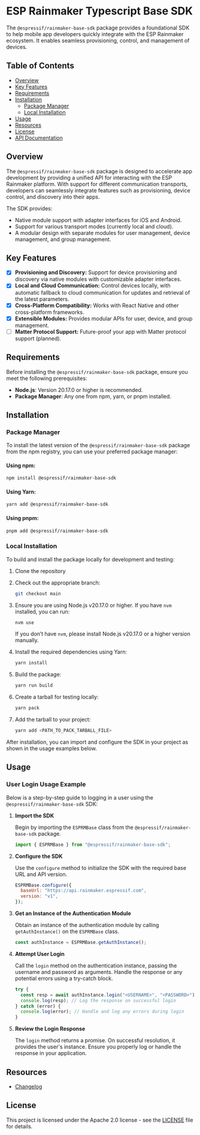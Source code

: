 # ESP Rainmaker Typescript Base SDK

The `@espressif/rainmaker-base-sdk` package provides a foundational SDK to help mobile app developers quickly integrate with the ESP Rainmaker ecosystem. It enables seamless provisioning, control, and management of devices.

## Table of Contents

- [Overview](#overview)
- [Key Features](#key-features)
- [Requirements](#requirements)
- [Installation](#installation)
  - [Package Manager](#package-manager)
  - [Local Installation](#local-installation)
- [Usage](#usage)
- [Resources](#resources)
- [License](#license)
- [API Documentation](https://espressif.github.io/esp-rainmaker-app-sdk-ts/)

## Overview

The `@espressif/rainmaker-base-sdk` package is designed to accelerate app development by providing a unified API for interacting with the ESP Rainmaker platform. With support for different communication transports, developers can seamlessly integrate features such as provisioning, device control, and discovery into their apps.

The SDK provides:

- Native module support with adapter interfaces for iOS and Android.
- Support for various transport modes (currently local and cloud).
- A modular design with separate modules for user management, device management, and group management.

## Key Features

- [x] **Provisioning and Discovery:** Support for device provisioning and discovery via native modules with customizable adapter interfaces.
- [x] **Local and Cloud Communication:** Control devices locally, with automatic fallback to cloud communication for updates and retrieval of the latest parameters.
- [x] **Cross-Platform Compatibility:** Works with React Native and other cross-platform frameworks.
- [x] **Extensible Modules:** Provides modular APIs for user, device, and group management.
- [ ] **Matter Protocol Support:** Future-proof your app with Matter protocol support (planned).

## Requirements

Before installing the `@espressif/rainmaker-base-sdk` package, ensure you meet the following prerequisites:

- **Node.js**: Version 20.17.0 or higher is recommended.
- **Package Manager**: Any one from npm, yarn, or pnpm installed.

## Installation

### Package Manager

To install the latest version of the `@espressif/rainmaker-base-sdk` package from the npm registry, you can use your preferred package manager:

#### Using npm:

```bash
npm install @espressif/rainmaker-base-sdk
```

#### Using Yarn:

```bash
yarn add @espressif/rainmaker-base-sdk
```

#### Using pnpm:

```bash
pnpm add @espressif/rainmaker-base-sdk
```

### Local Installation

To build and install the package locally for development and testing:

1. Clone the repository

2. Check out the appropriate branch:

   ```bash
   git checkout main
   ```

3. Ensure you are using Node.js v20.17.0 or higher. If you have `nvm` installed, you can run:

   ```bash
   nvm use
   ```

   If you don’t have `nvm`, please install Node.js v20.17.0 or a higher version manually.

4. Install the required dependencies using Yarn:

   ```bash
   yarn install
   ```

5. Build the package:

   ```bash
   yarn run build
   ```

6. Create a tarball for testing locally:

   ```bash
   yarn pack
   ```

7. Add the tarball to your project:

   ```bash
   yarn add <PATH_TO_PACK_TARBALL_FILE>
   ```

After installation, you can import and configure the SDK in your project as shown in the usage examples below.

## Usage

### User Login Usage Example

Below is a step-by-step guide to logging in a user using the `@espressif/rainmaker-base-sdk` SDK:

1. **Import the SDK**

   Begin by importing the `ESPRMBase` class from the `@espressif/rainmaker-base-sdk` package.

   ```javascript
   import { ESPRMBase } from "@espressif/rainmaker-base-sdk";
   ```

2. **Configure the SDK**

   Use the `configure` method to initialize the SDK with the required base URL and API version.

   ```javascript
   ESPRMBase.configure({
     baseUrl: "https://api.rainmaker.espressif.com",
     version: "v1",
   });
   ```

3. **Get an Instance of the Authentication Module**

   Obtain an instance of the authentication module by calling `getAuthInstance()` on the `ESPRMBase` class.

   ```javascript
   const authInstance = ESPRMBase.getAuthInstance();
   ```

4. **Attempt User Login**

   Call the `login` method on the authentication instance, passing the username and password as arguments.
   Handle the response or any potential errors using a try-catch block.

   ```javascript
   try {
     const resp = await authInstance.login("<USERNAME>", "<PASSWORD>");
     console.log(resp); // Log the response on successful login
   } catch (error) {
     console.log(error); // Handle and log any errors during login
   }
   ```

5. **Review the Login Response**

   The `login` method returns a promise. On successful resolution, it provides the user's instance.
   Ensure you properly log or handle the response in your application.

## Resources

- [Changelog](CHANGELOG.md)

## License

This project is licensed under the Apache 2.0 license - see the [LICENSE](LICENSE) file for details.
